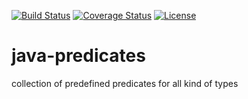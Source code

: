 [![Build Status](https://travis-ci.org/codejanovic/java-predicates.svg?branch=develop)](https://travis-ci.org/codejanovic/java-predicates)
[![Coverage Status](https://coveralls.io/repos/github/codejanovic/java-predicates/badge.svg?branch=develop)](https://coveralls.io/github/codejanovic/java-predicates?branch=develop)
[![License](https://img.shields.io/github/license/mashape/apistatus.svg?maxAge=2592000)]()


# java-predicates
collection of predefined predicates for all kind of types
